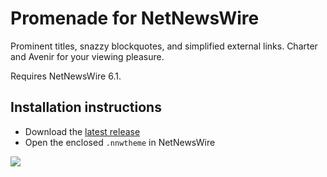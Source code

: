 # Promenade for NetNewsWire

Prominent titles, snazzy blockquotes, and simplified external links. Charter and Avenir for your viewing pleasure. 

Requires NetNewsWire 6.1.

## Installation instructions

- Download the [latest release](https://github.com/stuartbreckenridge/NNWThemesPromenade/archive/refs/tags/14.zip)
- Open the enclosed `.nnwtheme` in NetNewsWire

<img src="https://user-images.githubusercontent.com/7046652/133705827-d5816420-3a32-42c7-8b8a-e07bbdbf5fb6.png">
